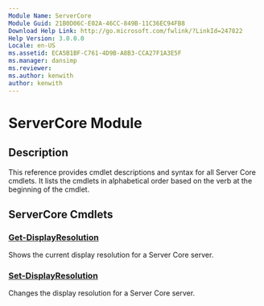 ```yaml
---
Module Name: ServerCore
Module Guid: 21B0D06C-E02A-46CC-849B-11C36EC94FB8
Download Help Link: http://go.microsoft.com/fwlink/?LinkId=247822
Help Version: 3.0.0.0
Locale: en-US
ms.assetid: ECA5B1BF-C761-4D9B-A8B3-CCA27F1A3E5F
ms.manager: dansimp
ms.reviewer:
ms.author: kenwith
author: kenwith
---
```


# ServerCore Module
## Description
This reference provides cmdlet descriptions and syntax for all Server Core cmdlets. It lists the cmdlets in alphabetical order based on the verb at the beginning of the cmdlet.

## ServerCore Cmdlets
### [Get-DisplayResolution](./Get-DisplayResolution.md)
Shows the current display resolution for a Server Core server.

### [Set-DisplayResolution](./Set-DisplayResolution.md)
Changes the display resolution for a Server Core server.

